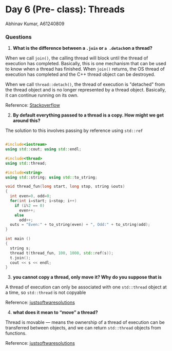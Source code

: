# Day 6 (Pre- class): Threads

Abhinav Kumar, A61240809

### Questions


1. **What is the difference between a `.join` or `a .detach`on a thread?**

When we call `join()`, the calling thread will block until the thread of execution has completed. Basically, this is one mechanism that can be used to know when a thread has finished. When `join()` returns, the OS thread of execution has completed and the C++ thread object can be destroyed.

When we call `thread::detach()`, the thread of execution is "detached" from the thread object and is no longer represented by a thread object. Basically, it can continue running on its own.

Reference: [Stackoverflow](https://stackoverflow.com/a/37021767) 

2. **By default everything passed to a thread is a copy. How might we get around this?**

The solution to this involves passing by reference using `std::ref`

```C++

#include<iostream>
using std::cout; using std::endl;

#include<thread>
using std::thread;

#include<string>
using std::string; using std::to_string;

void thread_fun(long start, long stop, string &outs)
{
  int even=0, odd=0;
  for(int i=start; i<stop; i++)
    if (i%2 == 0)
      even++;
    else
      odd++;
  outs = "Even:" + to_string(even) + ", Odd:" + to_string(odd);
}

int main ()
{
  string s;
  thread t(thread_fun, 100, 1000, std::ref(s));
  t.join();
  cout << s << endl;
}
```


3. **you cannot copy a thread, only move it? Why do you suppose that is**

A thread of execution can only be associated with one `std::thread` object at a time, so `std::thread` is not copyable

Reference: [justsoftwaresolutions](https://www.justsoftwaresolutions.co.uk/threading/managing_threads_with_a_vector.html)

4. **what does it mean to “move” a thread?**

Thread is movable — means the ownership of a thread of execution can be transferred between objects, and we can return `std::thread` objects from functions.

Reference: [justsoftwaresolutions](https://www.justsoftwaresolutions.co.uk/threading/managing_threads_with_a_vector.html)
